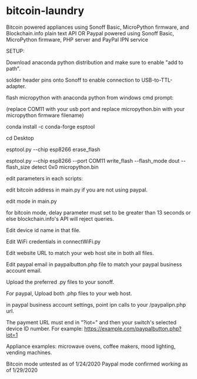 # bitcoin-laundry
Bitcoin powered appliances using Sonoff Basic, MicroPython firmware, and Blockchain.info plain text API
OR
Paypal powered using Sonoff Basic, MicroPython firmware, PHP server and PayPal IPN service

SETUP:


Download anaconda python distribution and make sure to enable "add to path".

solder header pins onto Sonoff to enable connection to USB-to-TTL-adapter.

flash micropython with anaconda python from windows cmd prompt:

(replace COM11 with your usb port and replace micropython.bin with your micropython firmware filename)

conda install -c conda-forge esptool

cd Desktop

esptool.py --chip esp8266 erase_flash

esptool.py --chip esp8266 --port COM11 write_flash --flash_mode dout --flash_size detect 0x0 micropython.bin


edit parameters in each scripts: 

edit bitcoin address in main.py if you are not using paypal.

edit mode in main.py

for bitcoin mode, delay parameter must set to be greater than 13 seconds or else blockchain.info's API will reject queries.

Edit device id name in that file.

Edit WiFi credentials in connectWiFi.py

Edit website URL to match your web host site in both all files.

Edit paypal email in paypalbutton.php file to match your paypal business account email.

Upload the preferred .py files to your sonoff.

For paypal, Upload both .php files to your web host.

in paypal business account settings, point ipn calls to your /paypalipn.php url.

The payment URL must end in "?iot=" and then your switch's selected device ID number. For example: https://example.com/paypalbutton.php?iot=1




Appliance examples: microwave ovens, coffee makers, mood lighting, vending machines.

Bitcoin mode untested as of 1/24/2020
Paypal mode confirmed working as of 1/29/2020
